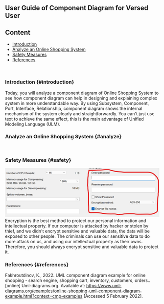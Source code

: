 ## User Guide of Component Diagram for Versed User

## Content
- [Introduction](#introduction)
- [Analyze an Online Shopping System](#analyze)
- [Safety Measures](#safety)
- [References](#references)
<br>

### Introduction {#introduction}
Today, you will analyze a component diagram of Online Shopping System to see how component diagram can help in designing and explaining complex system in more understandable way. By using Subsystem, Component, Port, Interface, Relationship, component diagram shows the internal mechanism of the system clearly and straightforwardly. You can't just use text to achieve the same effect, this is the main advantage of Unified Modeling Language (ULM).
<br>

### Analyze an Online Shopping System {#analyze}
<br>

### Safety Measures {#safety}
![Encryption by using 7Zip](/encryptionUsing7Zip.png "Encryption")
Encryption is the best method to protect our personal information and intellectual property. If our computer is attacked by hacker or stolen by thief, and we didn't encrypt sensitive and valuable data, the data will be exposed to other people. The criminals can use our sensitive data to do more attack on us, and using our intellectual property as their owns.
Therefore, you should always encrypt sensitive and valuable data to protect it.
<br>

### References {#references}
Fakhroutdinov, K., 2022. UML component diagram example for online shopping - search engine, shopping cart, inventory, customers, orders.. [online] Uml-diagrams.org. Available at: <https://www.uml-diagrams.org/examples/online-shopping-uml-component-diagram-example.html?context=cmp-examples> [Accessed 5 February 2022].